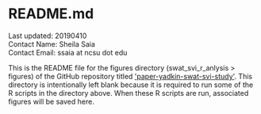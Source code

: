 # README.md #

Last updated: 20190410 <br>
Contact Name: Sheila Saia <br>
Contact Email: ssaia at ncsu dot edu <br>

This is the README file for the figures directory (swat_svi_r_anlysis > figures) of the GitHub repository titled ['paper-yadkin-swat-svi-study'](https://github.com/sheilasaia/paper-yadkin-swat-svi-study). This directory is intentionally left blank because it is required to run some of the R scripts in the directory above. When these R scripts are run, associated figures will be saved here.
